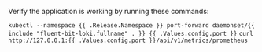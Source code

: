 Verify the application is working by running these commands:

`kubectl --namespace {{ .Release.Namespace }} port-forward daemonset/{{ include "fluent-bit-loki.fullname" . }} {{ .Values.config.port }}`
`curl http://127.0.0.1:{{ .Values.config.port }}/api/v1/metrics/prometheus`
